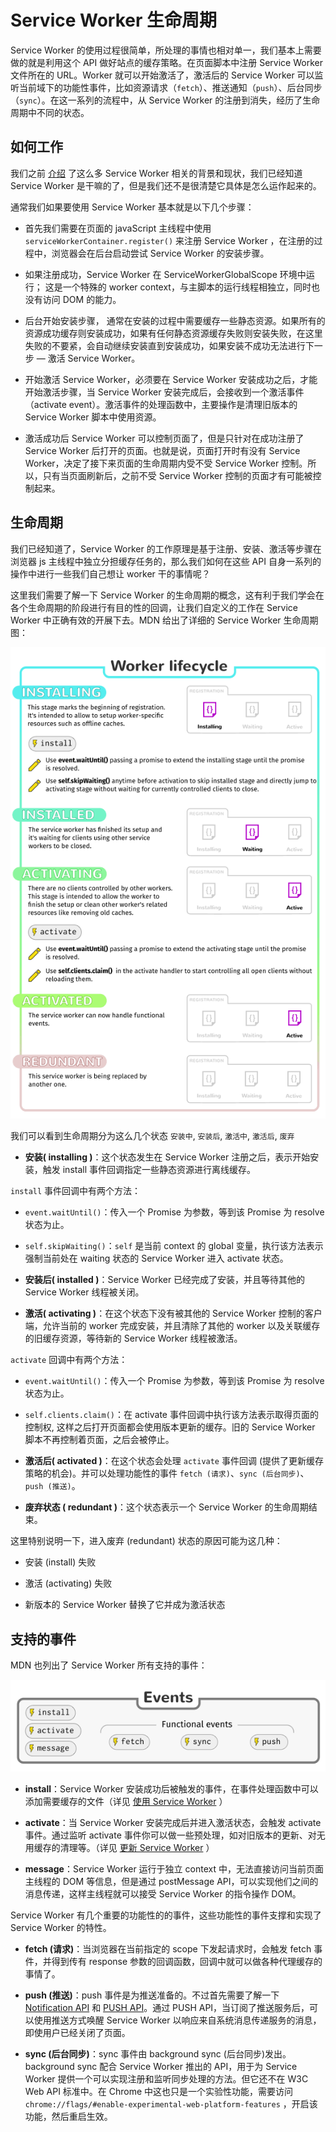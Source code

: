 # Service Worker 生命周期

Service Worker 的使用过程很简单，所处理的事情也相对单一，我们基本上需要做的就是利用这个 API 做好站点的缓存策略。在页面脚本中注册 Service Worker 文件所在的 URL。Worker 就可以开始激活了，激活后的 Service Worker 可以监听当前域下的功能性事件，比如资源请求（`fetch`）、推送通知（`push`）、后台同步（`sync`）。在这一系列的流程中，从 Service Worker 的注册到消失，经历了生命周期中不同的状态。

## 如何工作

我们之前 [介绍](./service-worker-introduction.md) 了这么多 Service Worker 相关的背景和现状，我们已经知道 Service Worker 是干嘛的了，但是我们还不是很清楚它具体是怎么运作起来的。

通常我们如果要使用 Service Worker 基本就是以下几个步骤：

- 首先我们需要在页面的 javaScript 主线程中使用 `serviceWorkerContainer.register()` 来注册 Service Worker ，在注册的过程中，浏览器会在后台启动尝试 Service Worker 的安装步骤。

- 如果注册成功，Service Worker 在 ServiceWorkerGlobalScope 环境中运行； 这是一个特殊的 worker context，与主脚本的运行线程相独立，同时也没有访问 DOM 的能力。

- 后台开始安装步骤， 通常在安装的过程中需要缓存一些静态资源。如果所有的资源成功缓存则安装成功，如果有任何静态资源缓存失败则安装失败，在这里失败的不要紧，会自动继续安装直到安装成功，如果安装不成功无法进行下一步 — 激活 Service Worker。

- 开始激活 Service Worker，必须要在 Service Worker 安装成功之后，才能开始激活步骤，当 Service Worker 安装完成后，会接收到一个激活事件（activate event）。激活事件的处理函数中，主要操作是清理旧版本的 Service Worker 脚本中使用资源。

- 激活成功后 Service Worker 可以控制页面了，但是只针对在成功注册了 Service Worker 后打开的页面。也就是说，页面打开时有没有 Service Worker，决定了接下来页面的生命周期内受不受 Service Worker 控制。所以，只有当页面刷新后，之前不受 Service Worker 控制的页面才有可能被控制起来。

## 生命周期

我们已经知道了，Service Worker 的工作原理是基于注册、安装、激活等步骤在浏览器 js 主线程中独立分担缓存任务的，那么我们如何在这些 API 自身一系列的操作中进行一些我们自己想让 worker 干的事情呢？

这里我们需要了解一下 Service Worker 的生命周期的概念，这有利于我们学会在各个生命周期的阶段进行有目的性的回调，让我们自定义的工作在 Service Worker 中正确有效的开展下去。MDN 给出了详细的 Service Worker 生命周期图：

![Service Worker 生命周期](./images/sw-lifecycle.png)

我们可以看到生命周期分为这么几个状态 `安装中`, `安装后`, `激活中`, `激活后`, `废弃`

- **安装( installing )**：这个状态发生在 Service Worker 注册之后，表示开始安装，触发 install 事件回调指定一些静态资源进行离线缓存。

`install` 事件回调中有两个方法：

- `event.waitUntil()`：传入一个 Promise 为参数，等到该 Promise 为 resolve 状态为止。

- `self.skipWaiting()`：`self` 是当前 context 的 global 变量，执行该方法表示强制当前处在 waiting 状态的 Service Worker 进入 activate 状态。

- **安装后( installed )**：Service Worker 已经完成了安装，并且等待其他的 Service Worker 线程被关闭。

- **激活( activating )**：在这个状态下没有被其他的 Service Worker 控制的客户端，允许当前的 worker 完成安装，并且清除了其他的 worker 以及关联缓存的旧缓存资源，等待新的 Service Worker 线程被激活。

`activate` 回调中有两个方法：

- `event.waitUntil()`：传入一个 Promise 为参数，等到该 Promise 为 resolve 状态为止。

- `self.clients.claim()`：在 activate 事件回调中执行该方法表示取得页面的控制权, 这样之后打开页面都会使用版本更新的缓存。旧的 Service Worker 脚本不再控制着页面，之后会被停止。

- **激活后( activated )**：在这个状态会处理 `activate` 事件回调 (提供了更新缓存策略的机会)。并可以处理功能性的事件 `fetch (请求)`、`sync (后台同步)`、`push (推送)`。

- **废弃状态 ( redundant )**：这个状态表示一个 Service Worker 的生命周期结束。

这里特别说明一下，进入废弃 (redundant) 状态的原因可能为这几种：

- 安装 (install) 失败

- 激活 (activating) 失败

- 新版本的 Service Worker 替换了它并成为激活状态

## 支持的事件

MDN 也列出了 Service Worker 所有支持的事件：

![Service Worker 支持的所有事件](./images/sw-events.png)

- **install**：Service Worker 安装成功后被触发的事件，在事件处理函数中可以添加需要缓存的文件（详见 [使用 Service Worker](./how-to-use-service-worker.md) ）

- **activate**：当 Service Worker 安装完成后并进入激活状态，会触发 activate 事件。通过监听 activate 事件你可以做一些预处理，如对旧版本的更新、对无用缓存的清理等。（详见 [更新 Service Worker](./how-to-use-service-worker.md) ）

- **message**：Service Worker 运行于独立 context 中，无法直接访问当前页面主线程的 DOM 等信息，但是通过 postMessage API，可以实现他们之间的消息传递，这样主线程就可以接受 Service Worker 的指令操作 DOM。

Service Worker 有几个重要的功能性的的事件，这些功能性的事件支撑和实现了 Service Worker 的特性。

- **fetch (请求)**：当浏览器在当前指定的 scope 下发起请求时，会触发 fetch 事件，并得到传有 response 参数的回调函数，回调中就可以做各种代理缓存的事情了。

- **push (推送)**：push 事件是为推送准备的。不过首先需要了解一下 [Notification API](https://developer.mozilla.org/zh-CN/docs/Web/API/notification) 和 [PUSH API](https://developer.mozilla.org/zh-CN/docs/Web/API/Push_API)。通过 PUSH API，当订阅了推送服务后，可以使用推送方式唤醒 Service Worker 以响应来自系统消息传递服务的消息，即使用户已经关闭了页面。

- **sync (后台同步)**：sync 事件由 background sync (后台同步)发出。background sync 配合 Service Worker 推出的 API，用于为 Service Worker 提供一个可以实现注册和监听同步处理的方法。但它还不在 W3C Web API 标准中。在 Chrome 中这也只是一个实验性功能，需要访问 `chrome://flags/#enable-experimental-web-platform-features` ，开启该功能，然后重启生效。
